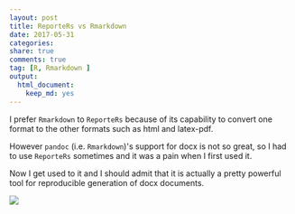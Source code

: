 ```yaml
---
layout: post
title: ReporteRs vs Rmarkdown
date: 2017-05-31
categories: 
share: true
comments: true
tag: [R, Rmarkdown ]
output:
  html_document:
    keep_md: yes
---
```


I prefer `Rmarkdown` to `ReporteRs` because of its capability to convert one format to the other formats such as html and latex-pdf.

However `pandoc` (i.e. `Rmarkdown`)'s support for docx is not so great, so I had to use `ReporteRs` sometimes and it was a pain when I first used it. 

Now I get used to it and I should admit that it is actually a pretty powerful tool for reproducible generation of docx documents.

![](http://www.sthda.com/sthda/RDoc/images/r-reporters-word-document-format-text.png)
